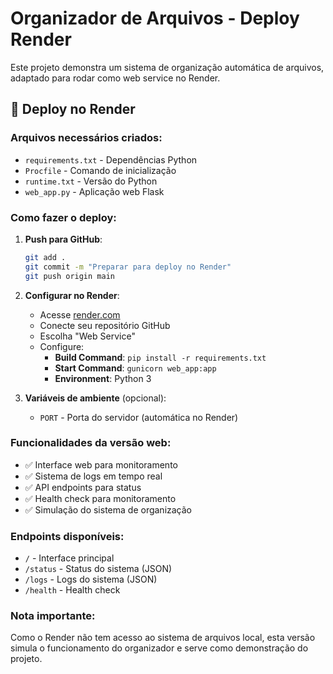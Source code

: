 # Organizador de Arquivos - Deploy Render

Este projeto demonstra um sistema de organização automática de arquivos, adaptado para rodar como web service no Render.

## 🚀 Deploy no Render

### Arquivos necessários criados:
- `requirements.txt` - Dependências Python
- `Procfile` - Comando de inicialização
- `runtime.txt` - Versão do Python
- `web_app.py` - Aplicação web Flask

### Como fazer o deploy:

1. **Push para GitHub**:
   ```bash
   git add .
   git commit -m "Preparar para deploy no Render"
   git push origin main
   ```

2. **Configurar no Render**:
   - Acesse [render.com](https://render.com)
   - Conecte seu repositório GitHub
   - Escolha "Web Service"
   - Configure:
     - **Build Command**: `pip install -r requirements.txt`
     - **Start Command**: `gunicorn web_app:app`
     - **Environment**: Python 3

3. **Variáveis de ambiente** (opcional):
   - `PORT` - Porta do servidor (automática no Render)

### Funcionalidades da versão web:
- ✅ Interface web para monitoramento
- ✅ Sistema de logs em tempo real
- ✅ API endpoints para status
- ✅ Health check para monitoramento
- ✅ Simulação do sistema de organização

### Endpoints disponíveis:
- `/` - Interface principal
- `/status` - Status do sistema (JSON)
- `/logs` - Logs do sistema (JSON)
- `/health` - Health check

### Nota importante:
Como o Render não tem acesso ao sistema de arquivos local, esta versão simula o funcionamento do organizador e serve como demonstração do projeto.